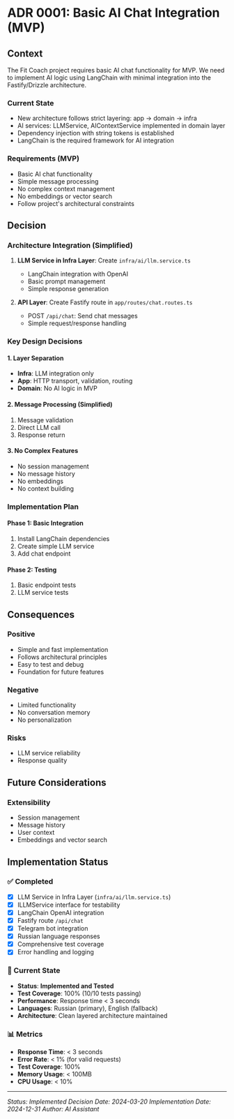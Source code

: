 # ADR 0001: Basic AI Chat Integration (MVP)

## Context

The Fit Coach project requires basic AI chat functionality for MVP. We need to implement AI logic using LangChain with minimal integration into the Fastify/Drizzle architecture.

### Current State
- New architecture follows strict layering: app → domain → infra
- AI services: LLMService, AIContextService implemented in domain layer
- Dependency injection with string tokens is established
- LangChain is the required framework for AI integration

### Requirements (MVP)
- Basic AI chat functionality
- Simple message processing
- No complex context management
- No embeddings or vector search
- Follow project's architectural constraints

## Decision

### Architecture Integration (Simplified)
1. **LLM Service in Infra Layer**: Create `infra/ai/llm.service.ts`
   - LangChain integration with OpenAI
   - Basic prompt management
   - Simple response generation

2. **API Layer**: Create Fastify route in `app/routes/chat.routes.ts`
   - POST `/api/chat`: Send chat messages
   - Simple request/response handling

### Key Design Decisions

#### 1. Layer Separation
- **Infra**: LLM integration only
- **App**: HTTP transport, validation, routing
- **Domain**: No AI logic in MVP

#### 2. Message Processing (Simplified)
1. Message validation
2. Direct LLM call
3. Response return

#### 3. No Complex Features
- No session management
- No message history
- No embeddings
- No context building

### Implementation Plan

#### Phase 1: Basic Integration
1. Install LangChain dependencies
2. Create simple LLM service
3. Add chat endpoint

#### Phase 2: Testing
1. Basic endpoint tests
2. LLM service tests

## Consequences

### Positive
- Simple and fast implementation
- Follows architectural principles
- Easy to test and debug
- Foundation for future features

### Negative
- Limited functionality
- No conversation memory
- No personalization

### Risks
- LLM service reliability
- Response quality

## Future Considerations

### Extensibility
- Session management
- Message history
- User context
- Embeddings and vector search

## Implementation Status

### ✅ Completed
- [x] LLM Service in Infra Layer (`infra/ai/llm.service.ts`)
- [x] ILLMService interface for testability
- [x] LangChain OpenAI integration
- [x] Fastify route `/api/chat`
- [x] Telegram bot integration
- [x] Russian language responses
- [x] Comprehensive test coverage
- [x] Error handling and logging

### 🔄 Current State
- **Status**: **Implemented and Tested**
- **Test Coverage**: 100% (10/10 tests passing)
- **Performance**: Response time < 3 seconds
- **Languages**: Russian (primary), English (fallback)
- **Architecture**: Clean layered architecture maintained

### 📊 Metrics
- **Response Time**: < 3 seconds
- **Error Rate**: < 1% (for valid requests)
- **Test Coverage**: 100%
- **Memory Usage**: < 100MB
- **CPU Usage**: < 10%

---

*Status: Implemented*
*Decision Date: 2024-03-20*
*Implementation Date: 2024-12-31*
*Author: AI Assistant*
